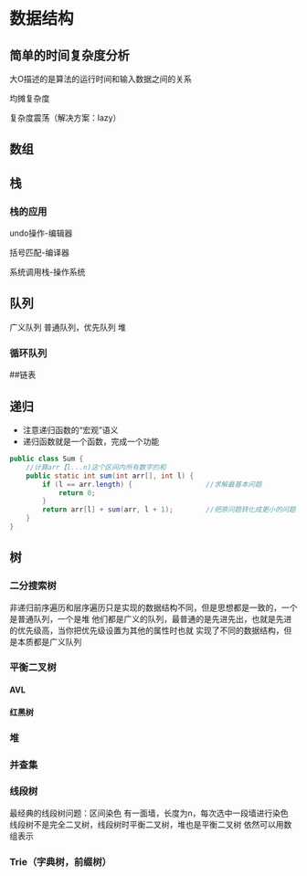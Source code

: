 # 数据结构
## 简单的时间复杂度分析
大O描述的是算法的运行时间和输入数据之间的关系

均摊复杂度

复杂度震荡（解决方案：lazy）
## 数组

## 栈

### 栈的应用
undo操作-编辑器

括号匹配-编译器

系统调用栈-操作系统

## 队列
广义队列
普通队列，优先队列
堆
### 循环队列

##链表

## 递归
- 注意递归函数的“宏观”语义
- 递归函数就是一个函数，完成一个功能
```java
public class Sum {
    //计算arr【l...n)这个区间内所有数字的和
    public static int sum(int arr[], int l) {
        if (l == arr.length) {                  //求解最基本问题
            return 0;
        }
        return arr[l] + sum(arr, l + 1);        //把原问题转化成更小的问题
    }
}
```
## 树
### 二分搜索树
非递归前序遍历和层序遍历只是实现的数据结构不同，但是思想都是一致的，一个是普通队列，一个是堆
他们都是广义的队列，最普通的是先进先出，也就是先进的优先级高，当你把优先级设置为其他的属性时也就
实现了不同的数据结构，但是本质都是广义队列
### 平衡二叉树
#### AVL
#### 红黑树
### 堆
### 并查集
### 线段树
最经典的线段树问题：区间染色
有一面墙，长度为n，每次选中一段墙进行染色
线段树不是完全二叉树，线段树时平衡二叉树，堆也是平衡二叉树
依然可以用数组表示
### Trie（字典树，前缀树）